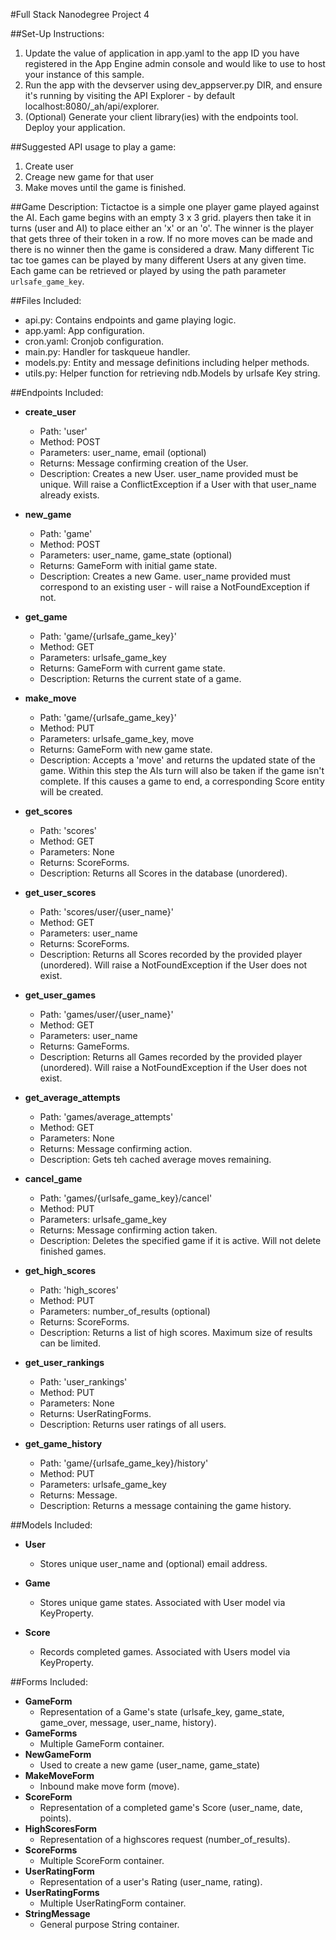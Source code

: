 #Full Stack Nanodegree Project 4

##Set-Up Instructions:
1.  Update the value of application in app.yaml to the app ID you have registered
 in the App Engine admin console and would like to use to host your instance of this sample.
2.  Run the app with the devserver using dev_appserver.py DIR, and ensure it's
 running by visiting the API Explorer - by default localhost:8080/_ah/api/explorer.
3.  (Optional) Generate your client library(ies) with the endpoints tool.
 Deploy your application.

##Suggested API usage to play a game:
1. Create user
2. Creage new game for that user
3. Make moves until the game is finished.

##Game Description:
Tictactoe is a simple one player game played against the AI. Each game begins
with an empty 3 x 3 grid. players then take it in turns (user and AI) to place
either an 'x' or an 'o'. The winner is the player that gets three of their token
in a row. If no more moves can be made and there is no winner then the game is
considered a draw.
Many different Tic tac toe games can be played by many different Users at any
given time. Each game can be retrieved or played by using the path parameter
`urlsafe_game_key`.

##Files Included:
 - api.py: Contains endpoints and game playing logic.
 - app.yaml: App configuration.
 - cron.yaml: Cronjob configuration.
 - main.py: Handler for taskqueue handler.
 - models.py: Entity and message definitions including helper methods.
 - utils.py: Helper function for retrieving ndb.Models by urlsafe Key string.

##Endpoints Included:
 - **create_user**
    - Path: 'user'
    - Method: POST
    - Parameters: user_name, email (optional)
    - Returns: Message confirming creation of the User.
    - Description: Creates a new User. user_name provided must be unique. Will
    raise a ConflictException if a User with that user_name already exists.

 - **new_game**
    - Path: 'game'
    - Method: POST
    - Parameters: user_name, game_state (optional)
    - Returns: GameForm with initial game state.
    - Description: Creates a new Game. user_name provided must correspond to an
    existing user - will raise a NotFoundException if not.

 - **get_game**
    - Path: 'game/{urlsafe_game_key}'
    - Method: GET
    - Parameters: urlsafe_game_key
    - Returns: GameForm with current game state.
    - Description: Returns the current state of a game.

 - **make_move**
    - Path: 'game/{urlsafe_game_key}'
    - Method: PUT
    - Parameters: urlsafe_game_key, move
    - Returns: GameForm with new game state.
    - Description: Accepts a 'move' and returns the updated state of the game.
    Within this step the AIs turn will also be taken if the game isn't complete.
    If this causes a game to end, a corresponding Score entity will be created.

 - **get_scores**
    - Path: 'scores'
    - Method: GET
    - Parameters: None
    - Returns: ScoreForms.
    - Description: Returns all Scores in the database (unordered).

 - **get_user_scores**
    - Path: 'scores/user/{user_name}'
    - Method: GET
    - Parameters: user_name
    - Returns: ScoreForms.
    - Description: Returns all Scores recorded by the provided player (unordered).
    Will raise a NotFoundException if the User does not exist.

 - **get_user_games**
    - Path: 'games/user/{user_name}'
    - Method: GET
    - Parameters: user_name
    - Returns: GameForms.
    - Description: Returns all Games recorded by the provided player (unordered).
    Will raise a NotFoundException if the User does not exist.

 - **get_average_attempts**
    - Path: 'games/average_attempts'
    - Method: GET
    - Parameters: None
    - Returns: Message confirming action.
    - Description: Gets teh cached average moves remaining.

 - **cancel_game**
    - Path: 'games/{urlsafe_game_key}/cancel'
    - Method: PUT
    - Parameters: urlsafe_game_key
    - Returns: Message confirming action taken.
    - Description: Deletes the specified game if it is active.
    Will not delete finished games.

 - **get_high_scores**
    - Path: 'high_scores'
    - Method: PUT
    - Parameters: number_of_results (optional)
    - Returns: ScoreForms.
    - Description: Returns a list of high scores. Maximum size of results
    can be limited.

 - **get_user_rankings**
    - Path: 'user_rankings'
    - Method: PUT
    - Parameters: None
    - Returns: UserRatingForms.
    - Description: Returns user ratings of all users.

 - **get_game_history**
    - Path: 'game/{urlsafe_game_key}/history'
    - Method: PUT
    - Parameters: urlsafe_game_key
    - Returns: Message.
    - Description: Returns a message containing the game history.

##Models Included:
 - **User**
    - Stores unique user_name and (optional) email address.

 - **Game**
    - Stores unique game states. Associated with User model via KeyProperty.

 - **Score**
    - Records completed games. Associated with Users model via KeyProperty.

##Forms Included:
 - **GameForm**
    - Representation of a Game's state (urlsafe_key, game_state, game_over,
    message, user_name, history).
 - **GameForms**
    - Multiple GameForm container.
 - **NewGameForm**
    - Used to create a new game (user_name, game_state)
 - **MakeMoveForm**
    - Inbound make move form (move).
 - **ScoreForm**
    - Representation of a completed game's Score (user_name, date, points).
 - **HighScoresForm**
    - Representation of a highscores request (number_of_results).
 - **ScoreForms**
    - Multiple ScoreForm container.
 - **UserRatingForm**
    - Representation of a user's Rating (user_name, rating).
 - **UserRatingForms**
    - Multiple UserRatingForm container.
 - **StringMessage**
    - General purpose String container.